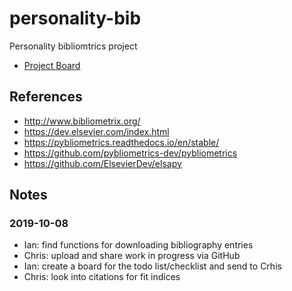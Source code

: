 # personality-bib
Personality bibliomtrics project

- [Project Board](../../projects/1)

## References

- http://www.bibliometrix.org/
- https://dev.elsevier.com/index.html
- https://pybliometrics.readthedocs.io/en/stable/
- https://github.com/pybliometrics-dev/pybliometrics
- https://github.com/ElsevierDev/elsapy

## Notes

### 2019-10-08

- Ian: find functions for downloading bibliography entries
- Chris: upload and share work in progress via GitHub
- Ian: create a board for the todo list/checklist and send to Crhis
- Chris: look into citations for fit indices
